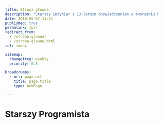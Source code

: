 ```yaml
---
title: Strona główna
description: "Starszy inżynier z 13-letnim doświadczeniem w tworzeniu komercyjnych aplikacji internetowych"
date: 2018-06-07 11:34
published: true
permalink: /pl/
redirect_from:
  - /strona-glowna/
  - /strona-glowna.html
ref: index

sitemap:
  changefreq: weekly
  priority: 0.8

breadcrumbs:
  - url: page.url
    title: page.title
    type: WebPage

---
```


# Starszy Programista